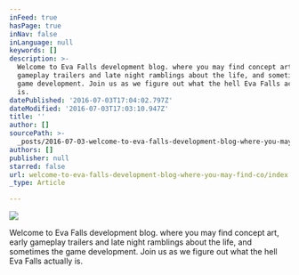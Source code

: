 ```yaml
---
inFeed: true
hasPage: true
inNav: false
inLanguage: null
keywords: []
description: >-
  Welcome to Eva Falls development blog. where you may find concept art, early
  gameplay trailers and late night ramblings about the life, and sometimes the
  game development. Join us as we figure out what the hell Eva Falls actually
  is.
datePublished: '2016-07-03T17:04:02.797Z'
dateModified: '2016-07-03T17:03:10.947Z'
title: ''
author: []
sourcePath: >-
  _posts/2016-07-03-welcome-to-eva-falls-development-blog-where-you-may-find-co.md
authors: []
publisher: null
starred: false
url: welcome-to-eva-falls-development-blog-where-you-may-find-co/index.html
_type: Article

---
```

![](https://the-grid-user-content.s3-us-west-2.amazonaws.com/a7c9314c-19d6-4f87-a84b-30f315897334.png)

Welcome to Eva Falls development blog. where you may find concept art, early gameplay trailers and late night ramblings about the life, and sometimes the game development. Join us as we figure out what the hell Eva Falls actually is.